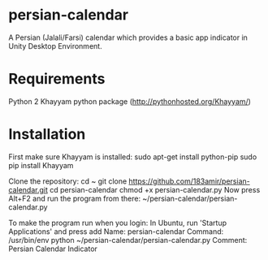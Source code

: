 persian-calendar
================

A Persian (Jalali/Farsi) calendar which provides a basic app indicator in Unity Desktop Environment.


Requirements
================
Python 2
Khayyam python package (http://pythonhosted.org/Khayyam/)


Installation
================
First make sure Khayyam is installed:
sudo apt-get install python-pip
sudo pip install Khayyam

Clone the repository:
	cd ~
	git clone https://github.com/183amir/persian-calendar.git
	cd persian-calendar
	chmod +x persian-calendar.py
Now press Alt+F2 and run the program from there:
	~/persian-calendar/persian-calendar.py

To make the program run when you login:
In Ubuntu, run 'Startup Applications' and press add
Name:
	persian-calendar
Command:
	/usr/bin/env python ~/persian-calendar/persian-calendar.py
Comment:
	Persian Calendar Indicator